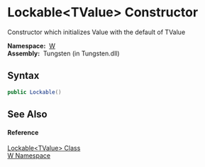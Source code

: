 Lockable&lt;TValue> Constructor
===============================
  
Constructor which initializes Value with the default of TValue


  **Namespace:**  [W][1]  
  **Assembly:**  Tungsten (in Tungsten.dll)

Syntax
------

```csharp
public Lockable()
```


See Also
--------

#### Reference
[Lockable&lt;TValue> Class][2]  
[W Namespace][1]  

[1]: ../README.md
[2]: README.md
[3]: ../../_icons/Help.png
